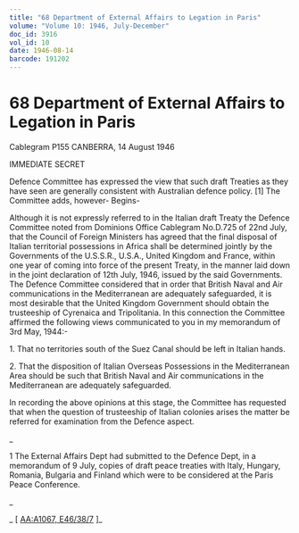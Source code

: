 ```yaml
---
title: "68 Department of External Affairs to Legation in Paris"
volume: "Volume 10: 1946, July-December"
doc_id: 3916
vol_id: 10
date: 1946-08-14
barcode: 191202
---
```


# 68 Department of External Affairs to Legation in Paris

Cablegram P155 CANBERRA, 14 August 1946

IMMEDIATE SECRET

Defence Committee has expressed the view that such draft Treaties as they have seen are generally consistent with Australian defence policy. [1] The Committee adds, however- Begins-

Although it is not expressly referred to in the Italian draft Treaty the Defence Committee noted from Dominions Office Cablegram No.D.725 of 22nd July, that the Council of Foreign Ministers has agreed that the final disposal of Italian territorial possessions in Africa shall be determined jointly by the Governments of the U.S.S.R., U.S.A., United Kingdom and France, within one year of coming into force of the present Treaty, in the manner laid down in the joint declaration of 12th July, 1946, issued by the said Governments. The Defence Committee considered that in order that British Naval and Air communications in the Mediterranean are adequately safeguarded, it is most desirable that the United Kingdom Government should obtain the trusteeship of Cyrenaica and Tripolitania. In this connection the Committee affirmed the following views communicated to you in my memorandum of 3rd May, 1944:-

1\. That no territories south of the Suez Canal should be left in Italian hands.

2\. That the disposition of Italian Overseas Possessions in the Mediterranean Area should be such that British Naval and Air communications in the Mediterranean are adequately safeguarded.

In recording the above opinions at this stage, the Committee has requested that when the question of trusteeship of Italian colonies arises the matter be referred for examination from the Defence aspect.

_

1 The External Affairs Dept had submitted to the Defence Dept, in a memorandum of 9 July, copies of draft peace treaties with Italy, Hungary, Romania, Bulgaria and Finland which were to be considered at the Paris Peace Conference.

_

_ [ [AA:A1067, E46/38/7](http://www.naa.gov.au/cgi-bin/Search?O=I&Number=191202) ]_
